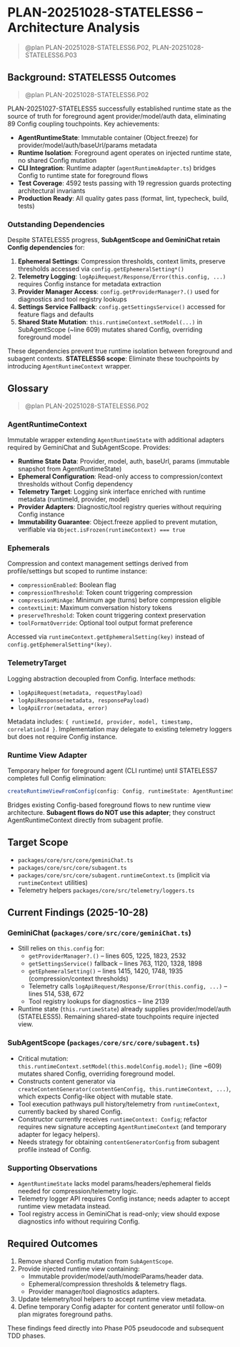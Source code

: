 # PLAN-20251028-STATELESS6 – Architecture Analysis

> @plan PLAN-20251028-STATELESS6.P02, PLAN-20251028-STATELESS6.P03

## Background: STATELESS5 Outcomes

> @plan PLAN-20251028-STATELESS6.P02

PLAN-20251027-STATELESS5 successfully established runtime state as the source of truth for foreground agent provider/model/auth data, eliminating 89 Config coupling touchpoints. Key achievements:

- **AgentRuntimeState**: Immutable container (Object.freeze) for provider/model/auth/baseUrl/params metadata
- **Runtime Isolation**: Foreground agent operates on injected runtime state, no shared Config mutation
- **CLI Integration**: Runtime adapter (`agentRuntimeAdapter.ts`) bridges Config to runtime state for foreground flows
- **Test Coverage**: 4592 tests passing with 19 regression guards protecting architectural invariants
- **Production Ready**: All quality gates pass (format, lint, typecheck, build, tests)

### Outstanding Dependencies

Despite STATELESS5 progress, **SubAgentScope and GeminiChat retain Config dependencies** for:

1. **Ephemeral Settings**: Compression thresholds, context limits, preserve thresholds accessed via `config.getEphemeralSetting*()`
2. **Telemetry Logging**: `logApiRequest/Response/Error(this.config, ...)` requires Config instance for metadata extraction
3. **Provider Manager Access**: `config.getProviderManager?.()` used for diagnostics and tool registry lookups
4. **Settings Service Fallback**: `config.getSettingsService()` accessed for feature flags and defaults
5. **Shared State Mutation**: `this.runtimeContext.setModel(...)` in SubAgentScope (~line 609) mutates shared Config, overriding foreground model

These dependencies prevent true runtime isolation between foreground and subagent contexts. **STATELESS6 scope**: Eliminate these touchpoints by introducing `AgentRuntimeContext` wrapper.

## Glossary

> @plan PLAN-20251028-STATELESS6.P02

### AgentRuntimeContext

Immutable wrapper extending `AgentRuntimeState` with additional adapters required by GeminiChat and SubAgentScope. Provides:

- **Runtime State Data**: Provider, model, auth, baseUrl, params (immutable snapshot from AgentRuntimeState)
- **Ephemeral Configuration**: Read-only access to compression/context thresholds without Config dependency
- **Telemetry Target**: Logging sink interface enriched with runtime metadata (runtimeId, provider, model)
- **Provider Adapters**: Diagnostic/tool registry queries without requiring Config instance
- **Immutability Guarantee**: Object.freeze applied to prevent mutation, verifiable via `Object.isFrozen(runtimeContext) === true`

### Ephemerals

Compression and context management settings derived from profile/settings but scoped to runtime instance:

- `compressionEnabled`: Boolean flag
- `compressionThreshold`: Token count triggering compression
- `compressionMinAge`: Minimum age (turns) before compression eligible
- `contextLimit`: Maximum conversation history tokens
- `preserveThreshold`: Token count triggering context preservation
- `toolFormatOverride`: Optional tool output format preference

Accessed via `runtimeContext.getEphemeralSetting(key)` instead of `config.getEphemeralSetting*(key)`.

### TelemetryTarget

Logging abstraction decoupled from Config. Interface methods:

- `logApiRequest(metadata, requestPayload)`
- `logApiResponse(metadata, responsePayload)`
- `logApiError(metadata, error)`

Metadata includes: `{ runtimeId, provider, model, timestamp, correlationId }`. Implementation may delegate to existing telemetry loggers but does not require Config instance.

### Runtime View Adapter

Temporary helper for foreground agent (CLI runtime) until STATELESS7 completes full Config elimination:

```typescript
createRuntimeViewFromConfig(config: Config, runtimeState: AgentRuntimeState): AgentRuntimeContext
```

Bridges existing Config-based foreground flows to new runtime view architecture. **Subagent flows do NOT use this adapter**; they construct AgentRuntimeContext directly from subagent profile.

## Target Scope

- `packages/core/src/core/geminiChat.ts`
- `packages/core/src/core/subagent.ts`
- `packages/core/src/core/subagent.runtimeContext.ts` (implicit via `runtimeContext` utilities)
- Telemetry helpers `packages/core/src/telemetry/loggers.ts`

## Current Findings (2025-10-28)

### GeminiChat (`packages/core/src/core/geminiChat.ts`)

- Still relies on `this.config` for:
  - `getProviderManager?.()` – lines 605, 1225, 1823, 2532
  - `getSettingsService()` fallback – lines 763, 1120, 1328, 1898
  - `getEphemeralSetting()` – lines 1415, 1420, 1748, 1935 (compression/context thresholds)
  - Telemetry calls `logApiRequest/Response/Error(this.config, ...)` – lines 514, 538, 672
  - Tool registry lookups for diagnostics – line 2139
- Runtime state (`this.runtimeState`) already supplies provider/model/auth (STATELESS5). Remaining shared-state touchpoints require injected view.

### SubAgentScope (`packages/core/src/core/subagent.ts`)

- Critical mutation: `this.runtimeContext.setModel(this.modelConfig.model);` (line ~609) mutates shared Config, overriding foreground model.
- Constructs content generator via `createContentGenerator(contentGenConfig, this.runtimeContext, ...)`, which expects Config-like object with mutable state.
- Tool execution pathways pull history/telemetry from `runtimeContext`, currently backed by shared Config.
- Constructor currently receives `runtimeContext: Config`; refactor requires new signature accepting `AgentRuntimeContext` (and temporary adapter for legacy helpers).
- Needs strategy for obtaining `contentGeneratorConfig` from subagent profile instead of Config.

### Supporting Observations

- `AgentRuntimeState` lacks model params/headers/ephemeral fields needed for compression/telemetry logic.
- Telemetry logger API requires Config instance; needs adapter to accept runtime view metadata instead.
- Tool registry access in GeminiChat is read-only; view should expose diagnostics info without requiring Config.

## Required Outcomes

1. Remove shared Config mutation from `SubAgentScope`.
2. Provide injected runtime view containing:
   - Immutable provider/model/auth/modelParams/header data.
   - Ephemeral/compression thresholds & telemetry flags.
   - Provider manager/tool diagnostics adapters.
3. Update telemetry/tool helpers to accept runtime view metadata.
4. Define temporary Config adapter for content generator until follow-on plan migrates foreground paths.

These findings feed directly into Phase P05 pseudocode and subsequent TDD phases.

